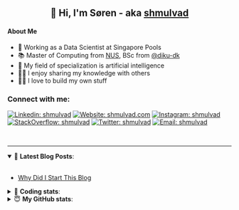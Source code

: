 <h2 align="center">
	👋 Hi, I'm Søren - aka <a href="https://shmulvad.com">shmulvad</a>
</h2>

#### About Me
- 🤖 Working as a Data Scientist at Singapore Pools
- 📚 Master of Computing from [NUS], BSc from [@diku-dk]
- 🧠 My field of specialization is artificial intelligence
- 👨‍🏫 I enjoy sharing my knowledge with others
- 👨‍💻 I love to build my own stuff

### Connect with me:

[![Linkedin: shmulvad](https://img.shields.io/badge/shmulvad-blue?style=flat&logo=Linkedin&logoColor=white)][linkedin]
[![Website: shmulvad.com](https://img.shields.io/badge/shmulvad.com-47CCCC?&style=flat&logo=Google-Chrome&logoColor=white)][website]
[![Instagram: shmulvad](https://img.shields.io/badge/-@shmulvad-purple?style=flat&logo=Instagram&logoColor=white)][instagram]
[![StackOverflow: shmulvad](https://img.shields.io/badge/shmulvad-FE7A16?style=flat&logo=stack-overflow&logoColor=white)][stackOverflow]
[![Twitter: shmulvad](https://img.shields.io/badge/@shmulvad-1ca0f1?style=flat&logo=twitter&logoColor=white)][twitter]
[![Email: shmulvad](https://img.shields.io/badge/shmulvad-D14836?style=flat&logo=gmail&logoColor=white)][mail]

<br />

---

<details open>
 <summary>📕 <b>Latest Blog Posts</b>: </summary>

<br>

<!-- BLOG-POST-LIST:START -->
- [Why Did I Start This Blog](https://shmulvad.com/blog/why-did-start-this-blog)
<!-- BLOG-POST-LIST:END -->

</details>

<!-- --- -->

<details>
 <summary>🤖 <b>Coding stats</b>: </summary>

<br>

NOTE: Doesn't track coding at work or work done in environments such as Jupyter Notebooks.

<!--START_SECTION:waka-->
![Code Time](http://img.shields.io/badge/Code%20Time-2%2C159%20hrs%205%20mins-blue)

**I'm a Night 🦉** 

```text
🌞 Morning                440 commits         ██░░░░░░░░░░░░░░░░░░░░░░░   09.02 % 
🌆 Daytime                1259 commits        ██████░░░░░░░░░░░░░░░░░░░   25.80 % 
🌃 Evening                2017 commits        ██████████░░░░░░░░░░░░░░░   41.34 % 
🌙 Night                  1163 commits        ██████░░░░░░░░░░░░░░░░░░░   23.84 % 
```


📊 **This Week I Spent My Time On** 

```text
💬 Programming Languages: 
TypeScript               7 hrs 16 mins       ███████████░░░░░░░░░░░░░░   43.99 % 
Python                   4 hrs 53 mins       ███████░░░░░░░░░░░░░░░░░░   29.55 % 
SCSS                     1 hr 54 mins        ███░░░░░░░░░░░░░░░░░░░░░░   11.52 % 
Other                    1 hr 4 mins         ██░░░░░░░░░░░░░░░░░░░░░░░   06.51 % 
HTML                     54 mins             █░░░░░░░░░░░░░░░░░░░░░░░░   05.45 % 

🔥 Editors: 
VS Code                  15 hrs 27 mins      ███████████████████████░░   93.49 % 
Zsh                      1 hr 4 mins         ██░░░░░░░░░░░░░░░░░░░░░░░   06.51 % 

🐱‍💻 Projects: 
sppl-chatbot             10 hrs 22 mins      ████████████████░░░░░░░░░   62.76 % 
hit-locator              3 hrs 1 min         █████░░░░░░░░░░░░░░░░░░░░   18.32 % 
overvaagning-admin       2 hrs 22 mins       ████░░░░░░░░░░░░░░░░░░░░░   14.32 % 
transcriber              38 mins             █░░░░░░░░░░░░░░░░░░░░░░░░   03.88 % 
Terminal                 7 mins              ░░░░░░░░░░░░░░░░░░░░░░░░░   00.72 % 
```


 Last Updated on 23/09/2023 18:40:55 UTC
<!--END_SECTION:waka-->

</details>

<!-- --- -->

<details>
 <summary>😇 <b>My GitHub stats</b>: </summary>

<br>

<img align="left" alt="shmulvad's Github Stats" src="https://github-readme-stats.vercel.app/api?username=shmulvad&show_icons=true&hide_border=true" />

</details>



[website]: https://shmulvad.com
[twitter]: https://twitter.com/shmulvad
[linkedin]: https://linkedin.com/in/shmulvad
[instagram]: https://instagram.com/shmulvad
[stackOverflow]: https://stackoverflow.com/users/9248793/shmulvad
[mail]: mailto:shmulvad@gmail.com
[@diku-dk]: https://github.com/diku-dk
[github]: https://github.com/shmulvad
[NUS]: https://www.nus.edu.sg
